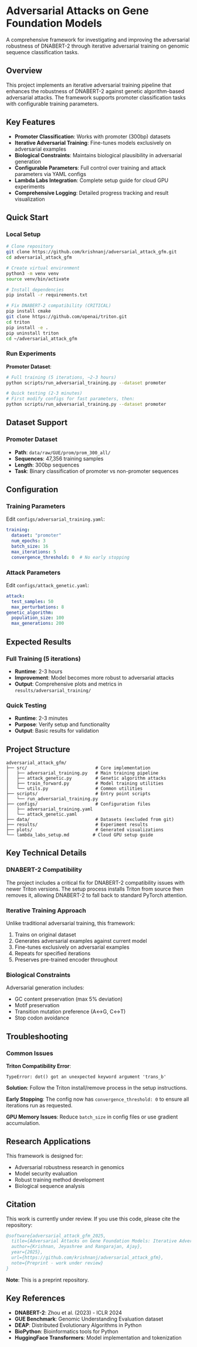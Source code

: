 # Adversarial Attacks on Gene Foundation Models

A comprehensive framework for investigating and improving the adversarial robustness of DNABERT-2 through iterative adversarial training on genomic sequence classification tasks.

## Overview

This project implements an iterative adversarial training pipeline that enhances the robustness of DNABERT-2 against genetic algorithm-based adversarial attacks. The framework supports promoter classification tasks with configurable training parameters.

## Key Features

- **Promoter Classification**: Works with promoter (300bp) datasets
- **Iterative Adversarial Training**: Fine-tunes models exclusively on adversarial examples
- **Biological Constraints**: Maintains biological plausibility in adversarial generation
- **Configurable Parameters**: Full control over training and attack parameters via YAML configs
- **Lambda Labs Integration**: Complete setup guide for cloud GPU experiments
- **Comprehensive Logging**: Detailed progress tracking and result visualization

## Quick Start

### Local Setup
```bash
# Clone repository
git clone https://github.com/krishnanj/adversarial_attack_gfm.git
cd adversarial_attack_gfm

# Create virtual environment
python3 -m venv venv
source venv/bin/activate

# Install dependencies
pip install -r requirements.txt

# Fix DNABERT-2 compatibility (CRITICAL)
pip install cmake
git clone https://github.com/openai/triton.git
cd triton
pip install -e .
pip uninstall triton
cd ~/adversarial_attack_gfm
```

### Run Experiments

**Promoter Dataset**:
```bash
# Full training (5 iterations, ~2-3 hours)
python scripts/run_adversarial_training.py --dataset promoter

# Quick testing (2-3 minutes)
# First modify configs for fast parameters, then:
python scripts/run_adversarial_training.py --dataset promoter
```

## Dataset Support

### Promoter Dataset
- **Path**: `data/raw/GUE/prom/prom_300_all/`
- **Sequences**: 47,356 training samples
- **Length**: 300bp sequences
- **Task**: Binary classification of promoter vs non-promoter sequences

## Configuration

### Training Parameters
Edit `configs/adversarial_training.yaml`:
```yaml
training:
  dataset: "promoter"
  num_epochs: 3
  batch_size: 16
  max_iterations: 5
  convergence_threshold: 0  # No early stopping
```

### Attack Parameters
Edit `configs/attack_genetic.yaml`:
```yaml
attack:
  test_samples: 50
  max_perturbations: 8
genetic_algorithm:
  population_size: 100
  max_generations: 200
```

## Expected Results

### Full Training (5 iterations)
- **Runtime**: 2-3 hours
- **Improvement**: Model becomes more robust to adversarial attacks
- **Output**: Comprehensive plots and metrics in `results/adversarial_training/`

### Quick Testing
- **Runtime**: 2-3 minutes
- **Purpose**: Verify setup and functionality
- **Output**: Basic results for validation

## Project Structure

```
adversarial_attack_gfm/
├── src/                          # Core implementation
│   ├── adversarial_training.py   # Main training pipeline
│   ├── attack_genetic.py         # Genetic algorithm attacks
│   ├── train_forward.py          # Model training utilities
│   └── utils.py                  # Common utilities
├── scripts/                      # Entry point scripts
│   └── run_adversarial_training.py
├── configs/                      # Configuration files
│   ├── adversarial_training.yaml
│   └── attack_genetic.yaml
├── data/                         # Datasets (excluded from git)
├── results/                      # Experiment results
├── plots/                        # Generated visualizations
└── lambda_labs_setup.md         # Cloud GPU setup guide
```

## Key Technical Details

### DNABERT-2 Compatibility
The project includes a critical fix for DNABERT-2 compatibility issues with newer Triton versions. The setup process installs Triton from source then removes it, allowing DNABERT-2 to fall back to standard PyTorch attention.

### Iterative Training Approach
Unlike traditional adversarial training, this framework:
1. Trains on original dataset
2. Generates adversarial examples against current model
3. Fine-tunes exclusively on adversarial examples
4. Repeats for specified iterations
5. Preserves pre-trained encoder throughout

### Biological Constraints
Adversarial generation includes:
- GC content preservation (max 5% deviation)
- Motif preservation
- Transition mutation preference (A↔G, C↔T)
- Stop codon avoidance

## Troubleshooting

### Common Issues

**Triton Compatibility Error**:
```
TypeError: dot() got an unexpected keyword argument 'trans_b'
```
**Solution**: Follow the Triton install/remove process in the setup instructions.

**Early Stopping**:
The config now has `convergence_threshold: 0` to ensure all iterations run as requested.

**GPU Memory Issues**:
Reduce `batch_size` in config files or use gradient accumulation.

## Research Applications

This framework is designed for:
- Adversarial robustness research in genomics
- Model security evaluation
- Robust training method development
- Biological sequence analysis

## Citation

This work is currently under review. If you use this code, please cite the repository:

```bibtex
@software{adversarial_attack_gfm_2025,
  title={Adversarial Attacks on Gene Foundation Models: Iterative Adversarial Training for Robust Genomic Sequence Classification},
  author={Krishnan, Jeyashree and Rangarajan, Ajay},
  year={2025},
  url={https://github.com/krishnanj/adversarial_attack_gfm},
  note={Preprint - work under review}
}
```

**Note**: This is a preprint repository. 

## Key References

- **DNABERT-2**: Zhou et al. (2023) - ICLR 2024
- **GUE Benchmark**: Genomic Understanding Evaluation dataset
- **DEAP**: Distributed Evolutionary Algorithms in Python
- **BioPython**: Bioinformatics tools for Python
- **HuggingFace Transformers**: Model implementation and tokenization